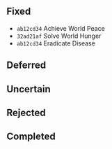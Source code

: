## Fixed

- `ab12cd34` Achieve World Peace
- `32ad21af` Solve World Hunger
- `ab12cd34` Eradicate Disease


## Deferred

## Uncertain

## Rejected

## Completed
